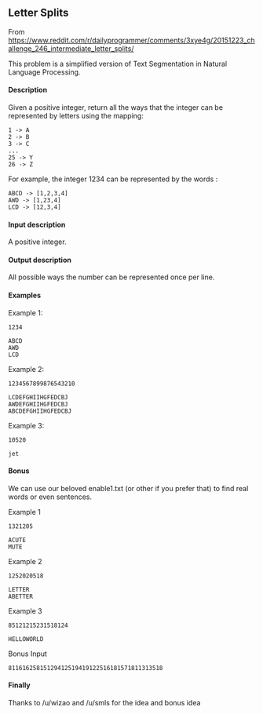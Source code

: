 ## Letter Splits

From https://www.reddit.com/r/dailyprogrammer/comments/3xye4g/20151223_challenge_246_intermediate_letter_splits/

This problem is a simplified version of Text Segmentation in Natural Language Processing.

#### Description

Given a positive integer, return all the ways that the integer can be represented by letters using the mapping:

```
1 -> A
2 -> B
3 -> C
...
25 -> Y
26 -> Z
```

For example, the integer 1234 can be represented by the words :

```
ABCD -> [1,2,3,4]
AWD -> [1,23,4]
LCD -> [12,3,4]
```

#### Input description

A positive integer.

#### Output description

All possible ways the number can be represented once per line.

#### Examples

Example 1:
```
1234

ABCD
AWD
LCD
```

Example 2:
```
1234567899876543210

LCDEFGHIIHGFEDCBJ
AWDEFGHIIHGFEDCBJ
ABCDEFGHIIHGFEDCBJ
```

Example 3:
```
10520

jet
```

#### Bonus

We can use our beloved enable1.txt (or other if you prefer that) to find real words or even sentences.

Example 1
```
1321205

ACUTE
MUTE
```

Example 2
```
1252020518

LETTER
ABETTER
```

Example 3
```
85121215231518124

HELLOWORLD
```

Bonus Input
```
81161625815129412519419122516181571811313518
```

#### Finally

Thanks to /u/wizao and /u/smls for the idea and bonus idea